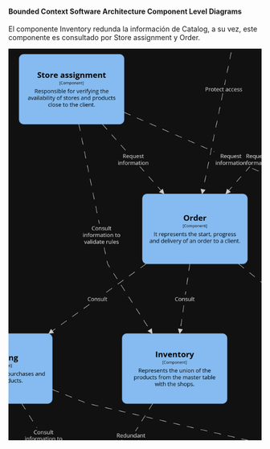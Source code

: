 #### Bounded Context Software Architecture Component Level Diagrams

El componente Inventory redunda la información de Catalog, a su vez, este componente es consultado por Store assignment y Order.

<img src="../../../../img/tactical-design/inventory/component.png" alt="Inventory Component in C3 Level">

